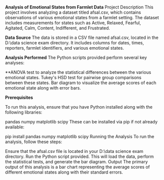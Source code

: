 **Analysis of Emotional States from Farmlet Data**
Project Description
This project involves analyzing a dataset titled afsal.csv, which contains observations of various emotional states from a farmlet setting. The dataset includes measurements for states such as Active, Relaxed, Fearful, Agitated, Calm, Content, Indifferent, and Frustrated.

**Data Source**
The data is stored in a CSV file named afsal.csv, located in the D:\data science exam directory. It includes columns for dates, times, reporters, farmlet identifiers, and various emotional states.

**Analysis Performed**
The Python scripts provided perform several key analyses:

**ANOVA test to analyze the statistical differences between the various emotional states.
Tukey's HSD test for pairwise group comparisons between these states.
Bar diagram to visualize the average scores of each emotional state along with error bars.

**Prerequisites**

To run this analysis, ensure that you have Python installed along with the following libraries:

pandas
numpy
matplotlib
scipy
These can be installed via pip if not already available:


pip install pandas numpy matplotlib scipy
Running the Analysis
To run the analysis, follow these steps:

Ensure that the afsal.csv file is located in your D:\data science exam directory.
Run the Python script provided. This will load the data, perform the statistical tests, and generate the bar diagram.
Output
The primary output of this analysis is a bar chart representing the average scores of different emotional states along with their standard errors.
